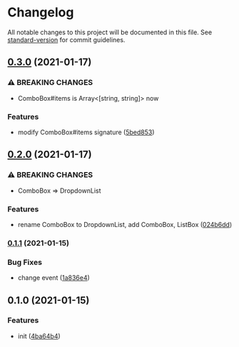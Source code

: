 # Changelog

All notable changes to this project will be documented in this file. See [standard-version](https://github.com/conventional-changelog/standard-version) for commit guidelines.

## [0.3.0](https://github.com/BlackGlory/kiss-components/compare/v0.2.0...v0.3.0) (2021-01-17)


### ⚠ BREAKING CHANGES

* ComboBox#items is Array<[string, string]> now

### Features

* modify ComboBox#items signature ([5bed853](https://github.com/BlackGlory/kiss-components/commit/5bed8532ad4a18178d8f612a1f3ef9a4beefe88d))

## [0.2.0](https://github.com/BlackGlory/kiss-components/compare/v0.1.1...v0.2.0) (2021-01-17)


### ⚠ BREAKING CHANGES

* ComboBox => DropdownList

### Features

* rename ComboBox to DropdownList, add ComboBox, ListBox ([024b6dd](https://github.com/BlackGlory/kiss-components/commit/024b6dd35c66e231603ec330484eb562db274f1e))

### [0.1.1](https://github.com/BlackGlory/kiss-components/compare/v0.1.0...v0.1.1) (2021-01-15)


### Bug Fixes

* change event ([1a836e4](https://github.com/BlackGlory/kiss-components/commit/1a836e4abb12ec3536eba0eaadf0590da192d0ef))

## 0.1.0 (2021-01-15)


### Features

* init ([4ba64b4](https://github.com/BlackGlory/kiss-components/commit/4ba64b405a4945a71741333a91ef70963677df4d))
